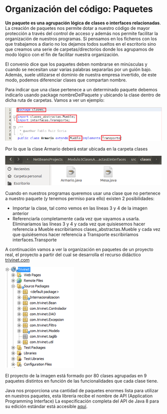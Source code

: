 # Organización del código: Paquetes

**Un paquete es una agrupación lógica de clases o interfaces relacionadas**. La creación de paquetes nos permite dotar a nuestro código de mayor protección a través del control de acceso y además nos permite facilitar la organización de nuestros programas. Si pensamos en los ficheros con los que trabajamos a diario no los dejamos todos sueltos en el escritorio sino que creamos una serie de carpetas/directorios donde los agrupamos de modo lógico con el fin de facilitar nuestra organización.

El convenio dice que los paquetes deben nombrarse en minúsculas y cuando se necesitan usar varias palabras separarlas por un guión bajo. Además, suele utilizarse el dominio de nuestra empresa invertido, de este modo, podemos diferenciar clases que compartan nombre.

Para indicar que una clase pertenece a un determinado paquete debemos indicarlo usando package nombreDelPaquete y ubicando la clase dentro de dicha ruta de carpetas. Vamos a ver un ejemplo:


![Ejemplo de código con paquetes](img/Modulo3PaquetesSintaxis.png "Ejemplo de código con paquetes")


Por lo que la clase Armario deberá estar ubicada en la carpeta clases


![Imagen de directorio](img/Modulo3PaquetesDirectorio.png "Imagen de directorio")


Cuando en nuestros programas queremos usar una clase que no pertenece a nuestro paquete (y tenemos permiso para ello) existen 2 posibilidades:

*   Importar la clase, tal como vemos en las líneas 3 y 4 de la imagen anterior
*   Referenciarla completamente cada vez que vayamos a usarla. Eliminaríamos las líneas 3 y 4 y cada vez que quisiesemos hacer referencia a Mueble escribiríamos clases_abstractas.Mueble y cada vez que quisiésemos hacer referencia a Transporte escribiríamos interfaces.Transporte

A continuación vamos a ver la organización en paquetes de un proyecto real, el proyecto a partir del cual se desarrolla el recurso didáctico [trivinet.com](https://www.trivinet.com/ "trivinet")


![Organización en paquetes](img/Modulo3Paquetes.png "Organización en paquetes")


El proyecto de la imagen está formado por 80 clases agrupadas en 9 paquetes distintos en función de las funcionalidades que cada clase tiene.

Java nos proporciona una cantidad de paquetes enormes lista para utilizar en nuestros paquetes, esta librería recibe el nombre de API (Application Programming Interface) La especificación completa del API de Java 8 para su edición estándar está accesible [aquí](https://docs.oracle.com/javase/8/docs/api/index.html "API Java 8").

